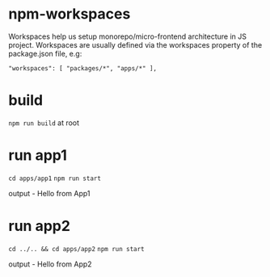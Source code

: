 # npm-workspaces

Workspaces help us setup monorepo/micro-frontend architecture in JS project. Workspaces are usually defined via the workspaces property of the package.json file, e.g:

`"workspaces": [
    "packages/*",
    "apps/*"
],`

# build
`npm run build` at root

# run app1
`cd apps/app1`
`npm run start`

output - Hello from App1


# run app2
`cd ../.. && cd apps/app2`
`npm run start`

output - Hello from App2